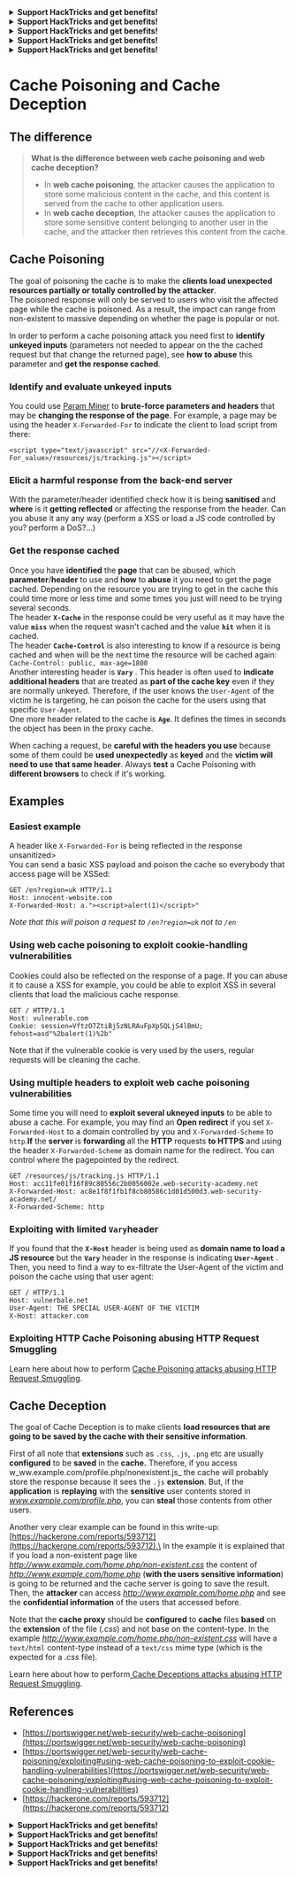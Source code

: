 

<details>

<summary><strong>Support HackTricks and get benefits!</strong></summary>

Do you work in a **cybersecurity company**? Do you want to see your **company advertised in HackTricks**? or do you want to have access the **latest version of the PEASS or download HackTricks in PDF**? Check the [**SUBSCRIPTION PLANS**](https://github.com/sponsors/carlospolop)!

Discover [**The PEASS Family**](https://opensea.io/collection/the-peass-family), our collection of exclusive [**NFTs**](https://opensea.io/collection/the-peass-family)

Get the [**official PEASS & HackTricks swag**](https://peass.creator-spring.com)

**Join the** [**💬**](https://emojipedia.org/speech-balloon/) [**Discord group**](https://discord.gg/hRep4RUj7f) or the [**telegram group**](https://t.me/peass) or **follow** me on **Twitter** [**🐦**](https://github.com/carlospolop/hacktricks/tree/7af18b62b3bdc423e11444677a6a73d4043511e9/\[https:/emojipedia.org/bird/README.md)[**@carlospolopm**](https://twitter.com/carlospolopm)**.**

**Share your hacking tricks submitting PRs to the** [**hacktricks github repo**](https://github.com/carlospolop/hacktricks)**.**

</details>




<details>

<summary><strong>Support HackTricks and get benefits!</strong></summary>

Do you work in a **cybersecurity company**? Do you want to see your **company advertised in HackTricks**? or do you want to have access the **latest version of the PEASS or download HackTricks in PDF**? Check the [**SUBSCRIPTION PLANS**](https://github.com/sponsors/carlospolop)!

Discover [**The PEASS Family**](https://opensea.io/collection/the-peass-family), our collection of exclusive [**NFTs**](https://opensea.io/collection/the-peass-family)

Get the [**official PEASS & HackTricks swag**](https://peass.creator-spring.com)

**Join the** [**💬**](https://emojipedia.org/speech-balloon/) [**Discord group**](https://discord.gg/hRep4RUj7f) or the [**telegram group**](https://t.me/peass) or **follow** me on **Twitter** [**🐦**](https://github.com/carlospolop/hacktricks/tree/7af18b62b3bdc423e11444677a6a73d4043511e9/\[https:/emojipedia.org/bird/README.md)[**@carlospolopm**](https://twitter.com/carlospolopm)**.**

**Share your hacking tricks submitting PRs to the** [**hacktricks github repo**](https://github.com/carlospolop/hacktricks)**.**

</details>




<details>

<summary><strong>Support HackTricks and get benefits!</strong></summary>

Do you work in a **cybersecurity company**? Do you want to see your **company advertised in HackTricks**? or do you want to have access the **latest version of the PEASS or download HackTricks in PDF**? Check the [**SUBSCRIPTION PLANS**](https://github.com/sponsors/carlospolop)!

Discover [**The PEASS Family**](https://opensea.io/collection/the-peass-family), our collection of exclusive [**NFTs**](https://opensea.io/collection/the-peass-family)

Get the [**official PEASS & HackTricks swag**](https://peass.creator-spring.com)

**Join the** [**💬**](https://emojipedia.org/speech-balloon/) [**Discord group**](https://discord.gg/hRep4RUj7f) or the [**telegram group**](https://t.me/peass) or **follow** me on **Twitter** [**🐦**](https://github.com/carlospolop/hacktricks/tree/7af18b62b3bdc423e11444677a6a73d4043511e9/\[https:/emojipedia.org/bird/README.md)[**@carlospolopm**](https://twitter.com/carlospolopm)**.**

**Share your hacking tricks submitting PRs to the** [**hacktricks github repo**](https://github.com/carlospolop/hacktricks)**.**

</details>




<details>

<summary><strong>Support HackTricks and get benefits!</strong></summary>

Do you work in a **cybersecurity company**? Do you want to see your **company advertised in HackTricks**? or do you want to have access the **latest version of the PEASS or download HackTricks in PDF**? Check the [**SUBSCRIPTION PLANS**](https://github.com/sponsors/carlospolop)!

Discover [**The PEASS Family**](https://opensea.io/collection/the-peass-family), our collection of exclusive [**NFTs**](https://opensea.io/collection/the-peass-family)

Get the [**official PEASS & HackTricks swag**](https://peass.creator-spring.com)

**Join the** [**💬**](https://emojipedia.org/speech-balloon/) [**Discord group**](https://discord.gg/hRep4RUj7f) or the [**telegram group**](https://t.me/peass) or **follow** me on **Twitter** [**🐦**](https://github.com/carlospolop/hacktricks/tree/7af18b62b3bdc423e11444677a6a73d4043511e9/\[https:/emojipedia.org/bird/README.md)[**@carlospolopm**](https://twitter.com/carlospolopm)**.**

**Share your hacking tricks submitting PRs to the** [**hacktricks github repo**](https://github.com/carlospolop/hacktricks)**.**

</details>




<details>

<summary><strong>Support HackTricks and get benefits!</strong></summary>

Do you work in a **cybersecurity company**? Do you want to see your **company advertised in HackTricks**? or do you want to have access the **latest version of the PEASS or download HackTricks in PDF**? Check the [**SUBSCRIPTION PLANS**](https://github.com/sponsors/carlospolop)!

Discover [**The PEASS Family**](https://opensea.io/collection/the-peass-family), our collection of exclusive [**NFTs**](https://opensea.io/collection/the-peass-family)

Get the [**official PEASS & HackTricks swag**](https://peass.creator-spring.com)

**Join the** [**💬**](https://emojipedia.org/speech-balloon/) [**Discord group**](https://discord.gg/hRep4RUj7f) or the [**telegram group**](https://t.me/peass) or **follow** me on **Twitter** [**🐦**](https://github.com/carlospolop/hacktricks/tree/7af18b62b3bdc423e11444677a6a73d4043511e9/\[https:/emojipedia.org/bird/README.md)[**@carlospolopm**](https://twitter.com/carlospolopm)**.**

**Share your hacking tricks submitting PRs to the** [**hacktricks github repo**](https://github.com/carlospolop/hacktricks)**.**

</details>


# Cache Poisoning and Cache Deception

## The difference

> **What is the difference between web cache poisoning and web cache deception?**
>
> * In **web cache poisoning**, the attacker causes the application to store some malicious content in the cache, and this content is served from the cache to other application users.
> * In **web cache deception**, the attacker causes the application to store some sensitive content belonging to another user in the cache, and the attacker then retrieves this content from the cache.

## Cache Poisoning

The goal of poisoning the cache is to make the **clients load unexpected resources partially or totally controlled by the attacker**.\
The poisoned response will only be served to users who visit the affected page while the cache is poisoned. As a result, the impact can range from non-existent to massive depending on whether the page is popular or not.

In order to perform a cache poisoning attack you need first to **identify unkeyed inputs** (parameters not needed to appear on the the cached request but that change the returned page), see **how to abuse** this parameter and **get the response cached**.

### Identify and evaluate unkeyed inputs

You could use [Param Miner](https://portswigger.net/bappstore/17d2949a985c4b7ca092728dba871943) to **brute-force parameters and headers** that may be **changing the response of the page**. For example, a page may be using the header `X-Forwarded-For` to indicate the client to load script from there:

```markup
<script type="text/javascript" src="//<X-Forwarded-For_value>/resources/js/tracking.js"></script>
```

### Elicit a harmful response from the back-end server

With the parameter/header identified check how it is being **sanitised** and **where** is it **getting reflected** or affecting the response from the header. Can you abuse it any any way (perform a XSS or load a JS code controlled by you? perform a DoS?...)

### Get the response cached

Once you have **identified** the **page** that can be abused, which **parameter**/**header** to use and **how** to **abuse** it you need to get the page cached. Depending on the resource you are trying to get in the cache this could time more or less time and some times you just will need to be trying several seconds.\
The header **`X-Cache`** in the response could be very useful as it may have the value **`miss`** when the request wasn't cached and the value **`hit`** when it is cached.\
The header **`Cache-Control`** is also interesting to know if a resource is being cached and when will be the next time the resource will be cached again: `Cache-Control: public, max-age=1800`\
Another interesting header is **`Vary`** . This header is often used to **indicate additional headers** that are treated as **part of the cache key** even if they are normally unkeyed. Therefore, if the user knows the `User-Agent` of the victim he is targeting, he can poison the cache for the users using that specific `User-Agent`.\
One more header related to the cache is **`Age`**. It defines the times in seconds the object has been in the proxy cache.

When caching a request, be **careful with the headers you use** because some of them could be **used unexpectedly** as **keyed** and the **victim will need to use that same header**. Always **test** a Cache Poisoning with **different browsers** to check if it's working.

## Examples

### Easiest example

A header like `X-Forwarded-For` is being reflected in the response unsanitized>\
You can send a basic XSS payload and poison the cache so everybody that access page will be XSSed:

```markup
GET /en?region=uk HTTP/1.1
Host: innocent-website.com
X-Forwarded-Host: a."><script>alert(1)</script>"
```

_Note that this will poison a request to `/en?region=uk` not to `/en`_

### Using web cache poisoning to exploit cookie-handling vulnerabilities

Cookies could also be reflected on the response of a page. If you can abuse it to cause a XSS for example, you could be able to exploit XSS in several clients that load the malicious cache response.

```markup
GET / HTTP/1.1
Host: vulnerable.com
Cookie: session=VftzO7ZtiBj5zNLRAuFpXpSQLjS4lBmU; fehost=asd"%2balert(1)%2b"
```

Note that if the vulnerable cookie is very used by the users, regular requests will be cleaning the cache.

### Using multiple headers to exploit web cache poisoning vulnerabilities <a href="#using-multiple-headers-to-exploit-web-cache-poisoning-vulnerabilities" id="using-multiple-headers-to-exploit-web-cache-poisoning-vulnerabilities"></a>

Some time you will need to **exploit several ukneyed inputs** to be able to abuse a cache. For example, you may find an **Open redirect** if you set `X-Forwarded-Host` to a domain controlled by you and `X-Forwarded-Scheme` to `http`.**If** the **server** is **forwarding** all the **HTTP** requests **to HTTPS** and using the header `X-Forwarded-Scheme` as domain name for the redirect. You can control where the pagepointed by the redirect.

```markup
GET /resources/js/tracking.js HTTP/1.1
Host: acc11fe01f16f89c80556c2b0056002e.web-security-academy.net
X-Forwarded-Host: ac8e1f8f1fb1f8cb80586c1d01d500d3.web-security-academy.net/
X-Forwarded-Scheme: http
```

### Exploiting with limited `Vary`header

If you found that the **`X-Host`** header is being used as **domain name to load a JS resource** but the **`Vary`** header in the response is indicating **`User-Agent`** . Then, you need to find a way to ex-filtrate the User-Agent of the victim and poison the cache using that user agent:

```markup
GET / HTTP/1.1
Host: vulnerbale.net
User-Agent: THE SPECIAL USER-AGENT OF THE VICTIM
X-Host: attacker.com
```

### Exploiting HTTP Cache Poisoning abusing HTTP Request Smuggling

Learn here about how to perform [Cache Poisoning attacks abusing HTTP Request Smuggling](http-request-smuggling/#using-http-request-smuggling-to-perform-web-cache-poisoning).

## Cache Deception

The goal of Cache Deception is to make clients **load resources that are going to be saved by the cache with their sensitive information**.

First of all note that **extensions** such as `.css`, `.js`, `.png` etc are usually **configured** to be **saved** in the **cache.** Therefore, if you access w\_ww.example.com/profile.php/nonexistent.js\_ the cache will probably store the response because it sees the `.js` **extension**. But, if the **application** is **replaying** with the **sensitive** user contents stored in _www.example.com/profile.php_, you can **steal** those contents from other users.

Another very clear example can be found in this write-up: [https://hackerone.com/reports/593712](https://hackerone.com/reports/593712).\
In the example it is explained that if you load a non-existent page like _http://www.example.com/home.php/non-existent.css_ the content of _http://www.example.com/home.php_ (**with the users sensitive information**) is going to be returned and the cache server is going to save the result.\
Then, the **attacker** can access _http://www.example.com/home.php_ and see the **confidential information** of the users that accessed before.

Note that the **cache proxy** should be **configured** to **cache** files **based** on the **extension** of the file (_.css_) and not base on the content-type. In the example _http://www.example.com/home.php/non-existent.css_ will have a `text/html` content-type instead of a `text/css` mime type (which is the expected for a _.css_ file).

Learn here about how to perform[ Cache Deceptions attacks abusing HTTP Request Smuggling](http-request-smuggling/#using-http-request-smuggling-to-perform-web-cache-deception).

## References

* [https://portswigger.net/web-security/web-cache-poisoning](https://portswigger.net/web-security/web-cache-poisoning)
* [https://portswigger.net/web-security/web-cache-poisoning/exploiting#using-web-cache-poisoning-to-exploit-cookie-handling-vulnerabilities](https://portswigger.net/web-security/web-cache-poisoning/exploiting#using-web-cache-poisoning-to-exploit-cookie-handling-vulnerabilities)
* [https://hackerone.com/reports/593712](https://hackerone.com/reports/593712)


<details>

<summary><strong>Support HackTricks and get benefits!</strong></summary>

Do you work in a **cybersecurity company**? Do you want to see your **company advertised in HackTricks**? or do you want to have access the **latest version of the PEASS or download HackTricks in PDF**? Check the [**SUBSCRIPTION PLANS**](https://github.com/sponsors/carlospolop)!

Discover [**The PEASS Family**](https://opensea.io/collection/the-peass-family), our collection of exclusive [**NFTs**](https://opensea.io/collection/the-peass-family)

Get the [**official PEASS & HackTricks swag**](https://peass.creator-spring.com)

**Join the** [**💬**](https://emojipedia.org/speech-balloon/) [**Discord group**](https://discord.gg/hRep4RUj7f) or the [**telegram group**](https://t.me/peass) or **follow** me on **Twitter** [**🐦**](https://github.com/carlospolop/hacktricks/tree/7af18b62b3bdc423e11444677a6a73d4043511e9/\[https:/emojipedia.org/bird/README.md)[**@carlospolopm**](https://twitter.com/carlospolopm)**.**

**Share your hacking tricks submitting PRs to the** [**hacktricks github repo**](https://github.com/carlospolop/hacktricks)**.**

</details>




<details>

<summary><strong>Support HackTricks and get benefits!</strong></summary>

Do you work in a **cybersecurity company**? Do you want to see your **company advertised in HackTricks**? or do you want to have access the **latest version of the PEASS or download HackTricks in PDF**? Check the [**SUBSCRIPTION PLANS**](https://github.com/sponsors/carlospolop)!

Discover [**The PEASS Family**](https://opensea.io/collection/the-peass-family), our collection of exclusive [**NFTs**](https://opensea.io/collection/the-peass-family)

Get the [**official PEASS & HackTricks swag**](https://peass.creator-spring.com)

**Join the** [**💬**](https://emojipedia.org/speech-balloon/) [**Discord group**](https://discord.gg/hRep4RUj7f) or the [**telegram group**](https://t.me/peass) or **follow** me on **Twitter** [**🐦**](https://github.com/carlospolop/hacktricks/tree/7af18b62b3bdc423e11444677a6a73d4043511e9/\[https:/emojipedia.org/bird/README.md)[**@carlospolopm**](https://twitter.com/carlospolopm)**.**

**Share your hacking tricks submitting PRs to the** [**hacktricks github repo**](https://github.com/carlospolop/hacktricks)**.**

</details>




<details>

<summary><strong>Support HackTricks and get benefits!</strong></summary>

Do you work in a **cybersecurity company**? Do you want to see your **company advertised in HackTricks**? or do you want to have access the **latest version of the PEASS or download HackTricks in PDF**? Check the [**SUBSCRIPTION PLANS**](https://github.com/sponsors/carlospolop)!

Discover [**The PEASS Family**](https://opensea.io/collection/the-peass-family), our collection of exclusive [**NFTs**](https://opensea.io/collection/the-peass-family)

Get the [**official PEASS & HackTricks swag**](https://peass.creator-spring.com)

**Join the** [**💬**](https://emojipedia.org/speech-balloon/) [**Discord group**](https://discord.gg/hRep4RUj7f) or the [**telegram group**](https://t.me/peass) or **follow** me on **Twitter** [**🐦**](https://github.com/carlospolop/hacktricks/tree/7af18b62b3bdc423e11444677a6a73d4043511e9/\[https:/emojipedia.org/bird/README.md)[**@carlospolopm**](https://twitter.com/carlospolopm)**.**

**Share your hacking tricks submitting PRs to the** [**hacktricks github repo**](https://github.com/carlospolop/hacktricks)**.**

</details>




<details>

<summary><strong>Support HackTricks and get benefits!</strong></summary>

Do you work in a **cybersecurity company**? Do you want to see your **company advertised in HackTricks**? or do you want to have access the **latest version of the PEASS or download HackTricks in PDF**? Check the [**SUBSCRIPTION PLANS**](https://github.com/sponsors/carlospolop)!

Discover [**The PEASS Family**](https://opensea.io/collection/the-peass-family), our collection of exclusive [**NFTs**](https://opensea.io/collection/the-peass-family)

Get the [**official PEASS & HackTricks swag**](https://peass.creator-spring.com)

**Join the** [**💬**](https://emojipedia.org/speech-balloon/) [**Discord group**](https://discord.gg/hRep4RUj7f) or the [**telegram group**](https://t.me/peass) or **follow** me on **Twitter** [**🐦**](https://github.com/carlospolop/hacktricks/tree/7af18b62b3bdc423e11444677a6a73d4043511e9/\[https:/emojipedia.org/bird/README.md)[**@carlospolopm**](https://twitter.com/carlospolopm)**.**

**Share your hacking tricks submitting PRs to the** [**hacktricks github repo**](https://github.com/carlospolop/hacktricks)**.**

</details>




<details>

<summary><strong>Support HackTricks and get benefits!</strong></summary>

Do you work in a **cybersecurity company**? Do you want to see your **company advertised in HackTricks**? or do you want to have access the **latest version of the PEASS or download HackTricks in PDF**? Check the [**SUBSCRIPTION PLANS**](https://github.com/sponsors/carlospolop)!

Discover [**The PEASS Family**](https://opensea.io/collection/the-peass-family), our collection of exclusive [**NFTs**](https://opensea.io/collection/the-peass-family)

Get the [**official PEASS & HackTricks swag**](https://peass.creator-spring.com)

**Join the** [**💬**](https://emojipedia.org/speech-balloon/) [**Discord group**](https://discord.gg/hRep4RUj7f) or the [**telegram group**](https://t.me/peass) or **follow** me on **Twitter** [**🐦**](https://github.com/carlospolop/hacktricks/tree/7af18b62b3bdc423e11444677a6a73d4043511e9/\[https:/emojipedia.org/bird/README.md)[**@carlospolopm**](https://twitter.com/carlospolopm)**.**

**Share your hacking tricks submitting PRs to the** [**hacktricks github repo**](https://github.com/carlospolop/hacktricks)**.**

</details>


